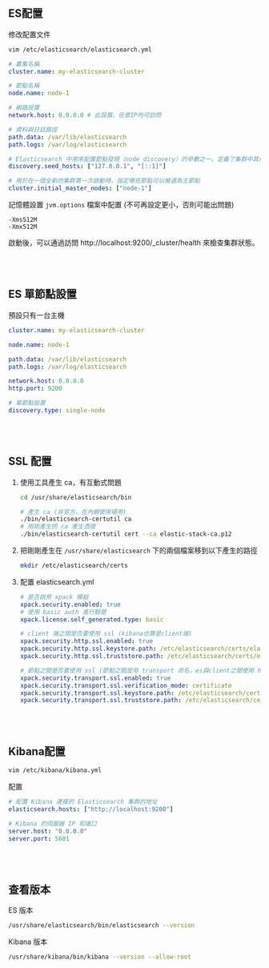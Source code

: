 ## ES配置

修改配置文件
```sh
vim /etc/elasticsearch/elasticsearch.yml
```


```yml
# 叢集名稱
cluster.name: my-elasticsearch-cluster

# 節點名稱
node.name: node-1

# 網路設置
network.host: 0.0.0.0 # 此設置，任意IP均可訪問

# 資料與日誌路徑
path.data: /var/lib/elasticsearch
path.logs: /var/log/elasticsearch

# Elasticsearch 中用來配置節點發現（node discovery）的參數之一。定義了集群中其他節點的主機名或 IP 地址，這些節點將在 Elasticsearch 啟動時用於發現和加入集群。
discovery.seed_hosts: ["127.0.0.1", "[::1]"]

# 用於在一個全新的集群第一次啟動時，指定哪些節點可以被選為主節點
cluster.initial_master_nodes: ["node-1"]
```

記憶體設置 `jvm.options` 檔案中配置 (不可再設定更小，否則可能出問題)
```options
-Xms512M
-Xmx512M
```

啟動後，可以通過訪問 http://localhost:9200/_cluster/health 來檢查集群狀態。

<br/>

<br/>

## ES 單節點設置
預設只有一台主機
```yml
cluster.name: my-elasticsearch-cluster

node.name: node-1

path.data: /var/lib/elasticsearch
path.logs: /var/log/elasticsearch

network.host: 0.0.0.0
http.port: 9200

# 單節點設置
discovery.type: single-node
```

<br/>

<br/>

## SSL 配置

1. 使用工具產生 ca，有互動式問題

    ```sh
    cd /usr/share/elasticsearch/bin

    # 產生 ca (非官方，在內網使用堪用)
    ./bin/elasticsearch-certutil ca
    # 用剛產生的 ca 產生憑證
    ./bin/elasticsearch-certutil cert --ca elastic-stack-ca.p12
    ```

2. 把剛剛產生在 `/usr/share/elasticsearch` 下的兩個檔案移到以下產生的路徑

    ```sh
    mkdir /etc/elasticsearch/certs
    ```

3. 配置 elasticsearch.yml

    ```yml
    # 是否啟用 xpack 模組
    xpack.security.enabled: true
    # 使用 basic auth 進行驗證
    xpack.license.self_generated.type: basic

    # client 端之間是否要使用 ssl (kibana也算是client端)
    xpack.security.http.ssl.enabled: true
    xpack.security.http.ssl.keystore.path: /etc/elasticsearch/certs/elastic-certificates.p12
    xpack.security.http.ssl.truststore.path: /etc/elasticsearch/certs/elastic-certificates.p12

    # 節點之間是否要使用 ssl (節點之間是用 transport 命名，es與client之間使用 http 命名)，單節點這邊就不用設定
    xpack.security.transport.ssl.enabled: true
    xpack.security.transport.ssl.verification_mode: certificate
    xpack.security.transport.ssl.keystore.path: /etc/elasticsearch/certs/elastic-certificates.p12
    xpack.security.transport.ssl.truststore.path: /etc/elasticsearch/certs/elastic-certificates.p12
    ```

<br/>

<br/>

## Kibana配置

```sh
vim /etc/kibana/kibana.yml
```

配置
```yml
# 配置 Kibana 連接的 Elasticsearch 集群的地址
elasticsearch.hosts: ["http://localhost:9200"]

# Kibana 的伺服器 IP 和端口
server.host: "0.0.0.0"
server.port: 5601
```

<br/>

<br/>

## 查看版本

ES 版本
```sh
/usr/share/elasticsearch/bin/elasticsearch --version
```

Kibana 版本
```sh
/usr/share/kibana/bin/kibana --version --allow-root
```